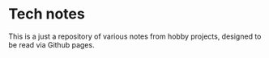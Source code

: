 # Tech notes
This is a just a repository of various notes from hobby projects, designed to be read
via Github pages.
